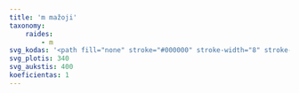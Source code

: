 ```yaml
---
title: 'm mažoji'
taxonomy:
    raides:
        - m
svg_kodas: '<path fill="none" stroke="#000000" stroke-width="8" stroke-linecap="round" stroke-linejoin="round" stroke-miterlimit="10" d="M153.9,184.3L91.1,307.9c0,0,54.5-96.7,88.4-117.6c30.4-18.6,34.6,2.3,29.9,12.7c-3.7,7.9-52.9,104.9-52.9,104.9s58.2-95.4,84.9-114.1c21-14.7,42.9-9.7,36.3,10.1c-4.7,14-38.4,71.7-40.4,84.6c-1.5,9.4-0.6,25.7,23.2,11.7c23.8-14,52.9-48.2,52.9-48.2"/>'
svg_plotis: 340
svg_aukstis: 400
koeficientas: 1
---
```


